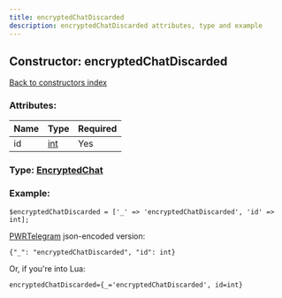 ```yaml
---
title: encryptedChatDiscarded
description: encryptedChatDiscarded attributes, type and example
---
```

## Constructor: encryptedChatDiscarded  
[Back to constructors index](index.md)



### Attributes:

| Name     |    Type       | Required |
|----------|---------------|----------|
|id|[int](../types/int.md) | Yes|



### Type: [EncryptedChat](../types/EncryptedChat.md)


### Example:

```
$encryptedChatDiscarded = ['_' => 'encryptedChatDiscarded', 'id' => int];
```  

[PWRTelegram](https://pwrtelegram.xyz) json-encoded version:

```
{"_": "encryptedChatDiscarded", "id": int}
```


Or, if you're into Lua:  


```
encryptedChatDiscarded={_='encryptedChatDiscarded', id=int}

```


